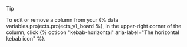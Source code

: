 > [!TIP]
> To edit or remove a column from your {% data variables.projects.projects_v1_board %}, in the upper-right corner of the column, click {% octicon "kebab-horizontal" aria-label="The horizontal kebab icon" %}.
